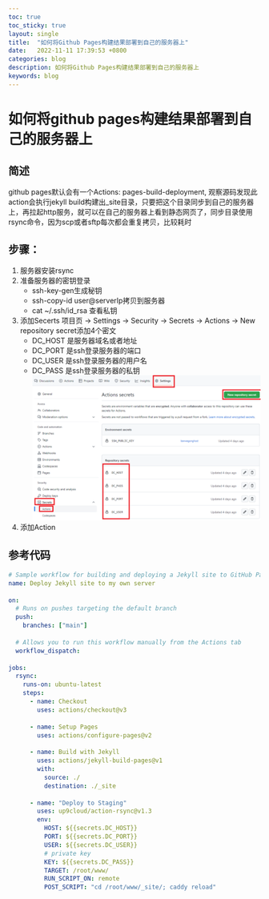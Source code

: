 ```yaml
---
toc: true
toc_sticky: true
layout: single
title:  "如何将Github Pages构建结果部署到自己的服务器上"
date:   2022-11-11 17:39:53 +0800
categories: blog
description: 如何将Github Pages构建结果部署到自己的服务器上
keywords: blog
---
```


# 如何将github pages构建结果部署到自己的服务器上
## 简述
github pages默认会有一个Actions: pages-build-deployment, 观察源码发现此action会执行jekyll build构建出_site目录，只要把这个目录同步到自己的服务器上，再拉起http服务，就可以在自己的服务器上看到静态网页了，同步目录使用rsync命令，因为scp或者sftp每次都会重复拷贝，比较耗时
## 步骤：
1. 服务器安装rsync  
1. 准备服务器的密钥登录  
   - ssh-key-gen生成秘钥  
   - ssh-copy-id user@serverIp拷贝到服务器  
   - cat ~/.ssh/id_rsa 查看私钥  
1. 添加Secerts
   项目页 -> Settings -> Security -> Secrets -> Actions -> New repository secret添加4个密文  
   - DC_HOST 是服务器域名或者地址  
   - DC_PORT 是ssh登录服务器的端口  
   - DC_USER 是ssh登录服务器的用户名  
   - DC_PASS 是ssh登录服务器的私钥  
   ![img 1](/images/blog/2022-11-11-Action_secret.png)  
1. 添加Action  

## 参考代码
```yml
# Sample workflow for building and deploying a Jekyll site to GitHub Pages
name: Deploy Jekyll site to my own server

on:
  # Runs on pushes targeting the default branch
  push:
    branches: ["main"]

  # Allows you to run this workflow manually from the Actions tab
  workflow_dispatch:

jobs:
  rsync:
    runs-on: ubuntu-latest
    steps:
      - name: Checkout
        uses: actions/checkout@v3
        
      - name: Setup Pages
        uses: actions/configure-pages@v2
        
      - name: Build with Jekyll
        uses: actions/jekyll-build-pages@v1
        with:
          source: ./
          destination: ./_site
          
      - name: "Deploy to Staging" 
        uses: up9cloud/action-rsync@v1.3
        env:
          HOST: ${{secrets.DC_HOST}}
          PORT: ${{secrets.DC_PORT}}
          USER: ${{secrets.DC_USER}}
          # private key
          KEY: ${{secrets.DC_PASS}}
          TARGET: /root/www/
          RUN_SCRIPT_ON: remote
          POST_SCRIPT: "cd /root/www/_site/; caddy reload"
```
